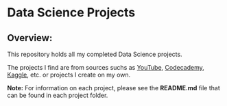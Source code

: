 # Data Science Projects

## Overview: 
This repository holds all my completed Data Science projects. 

The projects I find are from sources suchs as [YouTube](https://www.youtube.com/playlist?list=PLDbYWbpE4MFEODQaSlVeQaY7Q5NlQUVXA), [Codecademy](https://www.codecademy.com/learn), [Kaggle](https://www.kaggle.com/), etc. or projects I create on my own.

**Note:** For information on each project, please see the **README.md** file that can be found in each project folder.
